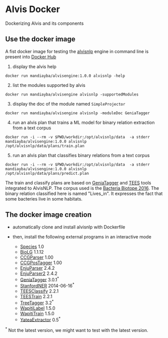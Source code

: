 # Alvis Docker
Dockerizing Alvis and its components

## Use the docker image

A fist docker image for testing the [alvisnlp](https://github.com/Bibliome/alvisnlp) engine in command line is present into [Docker Hub](https://hub.docker.com/r/mandiayba/alvisengine)

1. display the alvis help

`docker run mandiayba/alvisengine:1.0.0 alvisnlp -help`

2. list the modules supported by alvis

`docker run mandiayba/alvisengine alvisnlp -supportedModules`

3. display the doc of the module named `SimpleProjector`

`docker run mandiayba/alvisengine alvisnlp -moduleDoc GeniaTagger`

4. run an alvis plan that trains a ML model for binary relation extraction from a text corpus

`docker run -i --rm -v $PWD/workdir:/opt/alvisnlp/data  -a stderr mandiayba/alvisengine:1.0.0 alvisnlp /opt/alvisnlp/data/plans/train.plan`

5. run an alvis plan that classifies binary relations from a text corpus

`docker run -i --rm -v $PWD/workdir:/opt/alvisnlp/data  -a stderr mandiayba/alvisengine:1.0.0 alvisnlp /opt/alvisnlp/data/plans/predict.plan`

The train and classify plans are based on [GeniaTagger](http://www.nactem.ac.uk/GENIA/tagger/) and [TEES](https://github.com/jbjorne/TEES/) tools integrated to AlvisNLP. The corpus used is the [Bacteria Biotope 2016](https://sites.google.com/site/bionlpst2016/tasks/bb2). The binary relation classified here is named "Lives_in". It expresses the fact that some bacteries live in some habitats.


## The docker image creation

* automatically clone and install alvisnlp with Dockerfile
* then, install the following external programs in an interactive mode 

  * [Species](http://download.jensenlab.org/species_tagger.tar.gz) 1.0
  * [BioLG](http://mars.cs.utu.fi/biolg/) 1.1.12
  * [CCGParser](http://www.cl.cam.ac.uk/~sc609/candc-1.00.html) 1.00
  * [CCGPosTagger](http://www.cl.cam.ac.uk/~sc609/candc-1.00.html) 1.00
  * [EnjuParser](http://www.nactem.ac.uk/enju/) 2.4.2
  * [EnjuParser2](http://www.nactem.ac.uk/enju/) 2.4.2
  * [GeniaTagger](http://www.nactem.ac.uk/GENIA/tagger/) 3.0.1<sup>*</sup>
  * [StanfordNER](https://nlp.stanford.edu/software/CRF-NER.shtml) 2014-06-16<sup>*</sup>
  * [TEESClassify](https://github.com/jbjorne/TEES/) 2.2.1
  * [TEESTrain](https://github.com/jbjorne/TEES/) 2.2.1
  * [TreeTagger](http://www.cis.uni-muenchen.de/~schmid/tools/TreeTagger/) 3.2<sup>*</sup>
  * [WapitiLabel](https://wapiti.limsi.fr/) 1.5.0
  * [WapitiTrain](https://wapiti.limsi.fr/) 1.5.0
  * [YateaExtractor](https://perso.limsi.fr/hamon/YaTeA/) 0.5<sup>*</sup>

<sup>*</sup> Not the latest version, we might want to test with the latest version.
